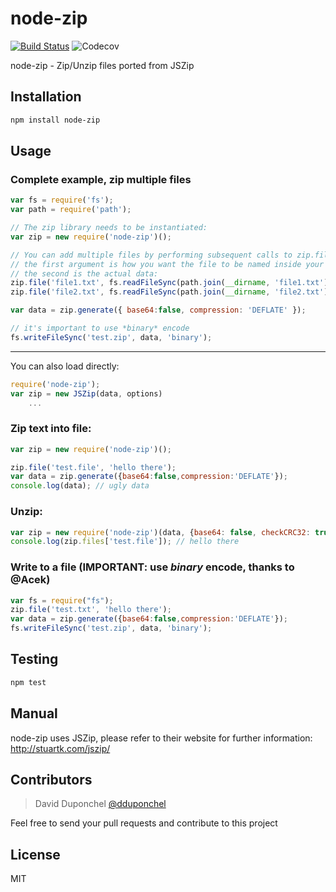 # node-zip

[![Build Status](https://travis-ci.com/daraosn/node-zip.svg?branch=master)](https://travis-ci.com/daraosn/node-zip)
![Codecov](https://img.shields.io/codecov/c/github/daraosn/node-zip.svg)


node-zip - Zip/Unzip files ported from JSZip

## Installation


```sh
npm install node-zip
```

## Usage

### Complete example, zip multiple files

```js
var fs = require('fs');
var path = require('path');

// The zip library needs to be instantiated:
var zip = new require('node-zip')();

// You can add multiple files by performing subsequent calls to zip.file();
// the first argument is how you want the file to be named inside your zip,
// the second is the actual data:
zip.file('file1.txt', fs.readFileSync(path.join(__dirname, 'file1.txt')));
zip.file('file2.txt', fs.readFileSync(path.join(__dirname, 'file2.txt')));

var data = zip.generate({ base64:false, compression: 'DEFLATE' });

// it's important to use *binary* encode
fs.writeFileSync('test.zip', data, 'binary');
```

------------

You can also load directly:

```js
require('node-zip');
var zip = new JSZip(data, options)
    ...
```

### Zip text into file:

```js
var zip = new require('node-zip')();

zip.file('test.file', 'hello there');
var data = zip.generate({base64:false,compression:'DEFLATE'});
console.log(data); // ugly data
```

### Unzip:

```js
var zip = new require('node-zip')(data, {base64: false, checkCRC32: true});
console.log(zip.files['test.file']); // hello there
```

### Write to a file (IMPORTANT: use *binary* encode, thanks to @Acek)

```js
var fs = require("fs");
zip.file('test.txt', 'hello there');
var data = zip.generate({base64:false,compression:'DEFLATE'});
fs.writeFileSync('test.zip', data, 'binary');
```
## Testing

```sh
npm test
```

## Manual

node-zip uses JSZip, please refer to their website for further information:
http://stuartk.com/jszip/

## Contributors

> David Duponchel [@dduponchel](https://github.com/dduponchel)

Feel free to send your pull requests and contribute to this project

## License

MIT
